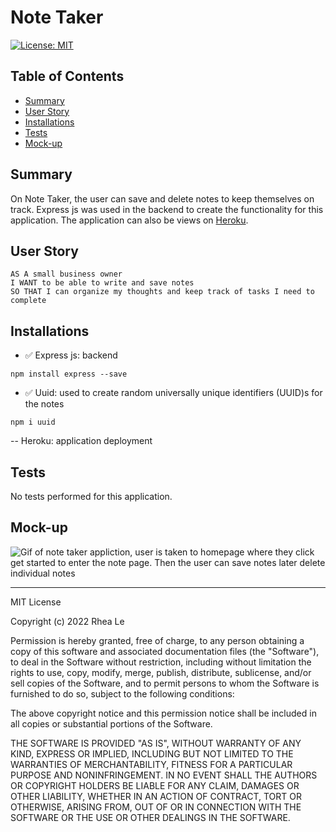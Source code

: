 # Note Taker

[![License: MIT](https://img.shields.io/badge/License-MIT-yellow.svg)](https://opensource.org/licenses/MIT)

## Table of Contents

- [Summary](#Summary)
- [User Story](#user-story)
- [Installations](#Installations)
- [Tests](#Tests)
- [Mock-up](#Mock-up)

## Summary

On Note Taker, the user can save and delete notes to keep themselves on track. Express js was used in the backend to create the functionality for this application. The application can also be views on [Heroku](https://young-meadow-84172.herokuapp.com).

## User Story

```
AS A small business owner
I WANT to be able to write and save notes
SO THAT I can organize my thoughts and keep track of tasks I need to complete
```

## Installations

- ✅ Express js: backend

```
npm install express --save
```

- ✅ Uuid: used to create random universally unique identifiers (UUID)s for the notes

```
npm i uuid
```

-- Heroku: application deployment

## Tests

No tests performed for this application.

## Mock-up

![Gif of note taker appliction, user is taken to homepage where they click get started to enter the note page. Then the user can save notes later delete individual notes](./public/assets/images/Note%20taker%202%20Jul%2023%2C%202022%204_23%20PM.gif.gif)

---

MIT License

Copyright (c) 2022 Rhea Le

Permission is hereby granted, free of charge, to any person obtaining a copy
of this software and associated documentation files (the "Software"), to deal
in the Software without restriction, including without limitation the rights
to use, copy, modify, merge, publish, distribute, sublicense, and/or sell
copies of the Software, and to permit persons to whom the Software is
furnished to do so, subject to the following conditions:

The above copyright notice and this permission notice shall be included in all
copies or substantial portions of the Software.

THE SOFTWARE IS PROVIDED "AS IS", WITHOUT WARRANTY OF ANY KIND, EXPRESS OR
IMPLIED, INCLUDING BUT NOT LIMITED TO THE WARRANTIES OF MERCHANTABILITY,
FITNESS FOR A PARTICULAR PURPOSE AND NONINFRINGEMENT. IN NO EVENT SHALL THE
AUTHORS OR COPYRIGHT HOLDERS BE LIABLE FOR ANY CLAIM, DAMAGES OR OTHER
LIABILITY, WHETHER IN AN ACTION OF CONTRACT, TORT OR OTHERWISE, ARISING FROM,
OUT OF OR IN CONNECTION WITH THE SOFTWARE OR THE USE OR OTHER DEALINGS IN THE
SOFTWARE.
